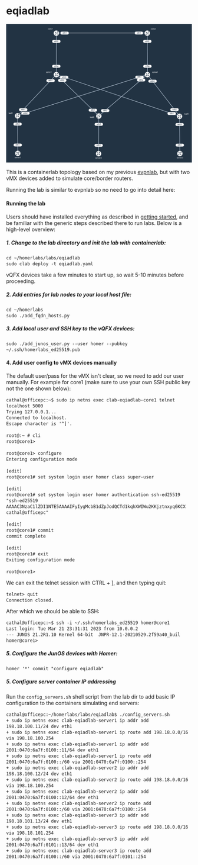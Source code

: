 # eqiadlab

![eqiadlab topology](https://raw.githubusercontent.com/topranks/homerlabs/main/labs/eqiadlab/diagram.png)

This is a containerlab topology based on my previous [evpnlab](../evpnlab), but with two vMX devices added to simulate core/border routers.

Running the lab is similar to evpnlab so no need to go into detail here:

#### Running the lab

Users should have installed everything as described in [getting started](../../getting_started.md), and be familiar with the generic steps described there to run labs.  Below is a high-level overview:

##### 1. Change to the lab directory and init the lab with containerlab:
```
cd ~/homerlabs/labs/eqiadlab
sudo clab deploy -t eqiadlab.yaml
```

vQFX devices take a few minutes to start up, so wait 5-10 minutes before proceeding.

##### 2. Add entries for lab nodes to your local host file:
```
cd ~/homerlabs
sudo ./add_fqdn_hosts.py
```

##### 3. Add local user and SSH key to the vQFX devices:
```
sudo ./add_junos_user.py --user homer --pubkey ~/.ssh/homerlabs_ed25519.pub 
```

#### 4. Add user config to vMX devices manually

The default user/pass for the vMX isn't clear, so we need to add our user manually.  For example for core1 (make sure to use your own SSH public key not the one shown below):
```
cathal@officepc:~$ sudo ip netns exec clab-eqiadlab-core1 telnet localhost 5000 
Trying 127.0.0.1...
Connected to localhost.
Escape character is '^]'.

root@:~ # cli
root@core1> 

root@core1> configure 
Entering configuration mode

[edit]
root@core1# set system login user homer class super-user 

[edit]
root@core1# set system login user homer authentication ssh-ed25519 "ssh-ed25519 AAAAC3NzaC1lZDI1NTE5AAAAIFyIygMcbB1dZpJodQCTd1kqhXWIWu2KKjztnxyq6KCX cathal@officepc" 

[edit]
root@core1# commit 
commit complete

[edit]
root@core1# exit 
Exiting configuration mode

root@core1> 
```

We can exit the telnet session with CTRL + ], and then typing quit:
```
telnet> quit
Connection closed.
```

After which we should be able to SSH:
```
cathal@officepc:~$ ssh -i ~/.ssh/homerlabs_ed25519 homer@core1
Last login: Tue Mar 21 23:31:31 2023 from 10.0.0.2
--- JUNOS 21.2R1.10 Kernel 64-bit  JNPR-12.1-20210529.2f59a40_buil
homer@core1> 
```


##### 5. Configure the JunOS devices with Homer:
```
homer '*' commit "configure eqiadlab"
```

##### 5. Configure server container IP addressing

Run the `config_servers.sh` shell script from the lab dir to add basic IP configuration to the containers simulating end servers:
```
cathal@officepc:~/homerlabs/labs/eqiadlab$ ./config_servers.sh 
+ sudo ip netns exec clab-eqiadlab-server1 ip addr add 198.18.100.11/24 dev eth1
+ sudo ip netns exec clab-eqiadlab-server1 ip route add 198.18.0.0/16 via 198.18.100.254
+ sudo ip netns exec clab-eqiadlab-server1 ip addr add 2001:0470:6a7f:0100::11/64 dev eth1
+ sudo ip netns exec clab-eqiadlab-server1 ip route add 2001:0470:6a7f:0100::/60 via 2001:0470:6a7f:0100::254
+ sudo ip netns exec clab-eqiadlab-server2 ip addr add 198.18.100.12/24 dev eth1
+ sudo ip netns exec clab-eqiadlab-server2 ip route add 198.18.0.0/16 via 198.18.100.254
+ sudo ip netns exec clab-eqiadlab-server2 ip addr add 2001:0470:6a7f:0100::12/64 dev eth1
+ sudo ip netns exec clab-eqiadlab-server2 ip route add 2001:0470:6a7f:0100::/60 via 2001:0470:6a7f:0100::254
+ sudo ip netns exec clab-eqiadlab-server3 ip addr add 198.18.101.13/24 dev eth1
+ sudo ip netns exec clab-eqiadlab-server3 ip route add 198.18.0.0/16 via 198.18.101.254
+ sudo ip netns exec clab-eqiadlab-server3 ip addr add 2001:0470:6a7f:0101::13/64 dev eth1
+ sudo ip netns exec clab-eqiadlab-server3 ip route add 2001:0470:6a7f:0100::/60 via 2001:0470:6a7f:0101::254
```
